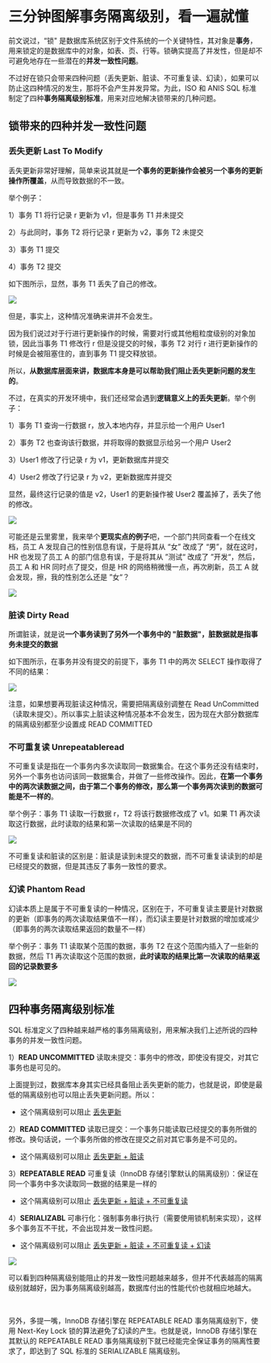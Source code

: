 # 三分钟图解事务隔离级别，看一遍就懂

前文说过，“锁" 是数据库系统区别于文件系统的一个关键特性，其对象是**事务**，用来锁定的是数据库中的对象，如表、页、行等。锁确实提高了并发性，但是却不可避免地存在一些潜在的**并发一致性问题**。

不过好在锁只会带来四种问题（丢失更新、脏读、不可重复读、幻读），如果可以防止这四种情况的发生，那将不会产生并发异常。为此，ISO 和 ANIS SQL 标准制定了四种**事务隔离级别标准**，用来对应地解决锁带来的几种问题。

## 锁带来的四种并发一致性问题

### 丢失更新 Last To Modify

丢失更新非常好理解，简单来说其就是**一个事务的更新操作会被另一个事务的更新操作所覆盖**，从而导致数据的不一致。

举个例子：

1）事务 T1 将行记录 r 更新为 v1，但是事务 T1 并未提交

2）与此同时，事务 T2 将行记录 r 更新为 v2，事务 T2 未提交

3）事务 T1 提交

4）事务 T2 提交

如下图所示，显然，事务 T1 丢失了自己的修改。

![](https://gitee.com/veal98/images/raw/master/img/20211004100135.png)

但是，事实上，这种情况准确来讲并不会发生。

因为我们说过对于行进行更新操作的时候，需要对行或其他粗粒度级别的对象加锁，因此当事务 T1 修改行 r 但是没提交的时候，事务 T2 对行 r 进行更新操作的时候是会被阻塞住的，直到事务 T1 提交释放锁。

所以，**从数据库层面来讲，数据库本身是可以帮助我们阻止丢失更新问题的发生的**。

不过，在真实的开发环境中，我们还经常会遇到**逻辑意义上的丢失更新**。举个例子：

1）事务 T1 查询一行数据 r，放入本地内存，并显示给一个用户 User1

2）事务 T2 也查询该行数据，并将取得的数据显示给另一个用户 User2

3）User1 修改了行记录 r 为 v1，更新数据库并提交

4）User2 修改了行记录 r 为 v2，更新数据库并提交

显然，最终这行记录的值是 v2，User1 的更新操作被 User2 覆盖掉了，丢失了他的修改。

![](https://gitee.com/veal98/images/raw/master/img/20211004102612.png)

可能还是云里雾里，我来举个**更现实点的例子**吧，一个部门共同查看一个在线文档，员工 A 发现自己的性别信息有误，于是将其从 “女” 改成了 “男”，就在这时，HR 也发现了员工 A 的部门信息有误，于是将其从 ”测试“ 改成了 ”开发“，然后，员工 A 和 HR 同时点了提交，但是 HR 的网络稍微慢一点，再次刷新，员工 A 就会发现，擦，我的性别怎么还是 ”女“？

![](https://gitee.com/veal98/images/raw/master/img/20211004104246.png)

### 脏读 Dirty Read

所谓脏读，就是说**一个事务读到了另外一个事务中的 "脏数据"，脏数据就是指事务未提交的数据**

如下图所示，在事务并没有提交的前提下，事务 T1 中的两次 SELECT 操作取得了不同的结果：

![](https://gitee.com/veal98/images/raw/master/img/20211004105756.png)

注意，如果想要再现脏读这种情况，需要把隔离级别调整在 Read UnCommitted（读取未提交）。所以事实上脏读这种情况基本不会发生，因为现在大部分数据库的隔离级别都至少设置成 READ COMMITTED

### 不可重复读 Unrepeatableread

不可重复读是指在一个事务内多次读取同一数据集合。在这个事务还没有结束时，另外一个事务也访问该同一数据集合，并做了一些修改操作。因此，**在第一个事务中的两次读数据之间，由于第二个事务的修改，那么第一个事务两次读到的数据可能是不一样的**。

举个例子：事务 T1 读取一行数据 r，T2 将该行数据修改成了 v1。如果 T1 再次读取这行数据，此时读取的结果和第一次读取的结果是不同的

![](https://gitee.com/veal98/images/raw/master/img/20211004110930.png)

不可重复读和脏读的区别是：脏读是读到未提交的数据，而不可重复读读到的却是已经提交的数据，但是其违反了事务一致性的要求。

### 幻读 Phantom Read

幻读本质上是属于不可重复读的一种情况，区别在于，不可重复读主要是针对数据的更新（即事务的两次读取结果值不一样），而幻读主要是针对数据的增加或减少（即事务的两次读取结果返回的数量不一样）

举个例子：事务 T1 读取某个范围的数据，事务 T2 在这个范围内插入了一些新的数据，然后 T1 再次读取这个范围的数据，**此时读取的结果比第一次读取的结果返回的记录数要多**

![](https://gitee.com/veal98/images/raw/master/img/20211004111504.png)

## 四种事务隔离级别标准

SQL 标准定义了四种越来越严格的事务隔离级别，用来解决我们上述所说的四种事务的并发一致性问题。

1）**READ UNCOMMITTED** 读取未提交：事务中的修改，即使没有提交，对其它事务也是可见的。

上面提到过，数据库本身其实已经具备阻止丢失更新的能力，也就是说，即使是最低的隔离级别也可以阻止丢失更新问题。所以：

- 这个隔离级别可以阻止 <u>丢失更新</u>

2）**READ COMMITTED** 读取已提交：一个事务只能读取已经提交的事务所做的修改。换句话说，一个事务所做的修改在提交之前对其它事务是不可见的。

- 这个隔离级别可以阻止 <u>丢失更新 + 脏读</u>

3）**REPEATABLE READ** 可重复读（InnoDB 存储引擎默认的隔离级别）：保证在同一个事务中多次读取同一数据的结果是一样的

- 这个隔离级别可以阻止 <u>丢失更新 + 脏读 + 不可重复读</u>

4）**SERIALIZABL** 可串行化：强制事务串行执行（需要使用锁机制来实现），这样多个事务互不干扰，不会出现并发一致性问题。

- 这个隔离级别可以阻止 <u>丢失更新 + 脏读 + 不可重复读 + 幻读</u>

![](https://gitee.com/veal98/images/raw/master/img/20211004115926.png)

可以看到四种隔离级别能阻止的并发一致性问题越来越多，但并不代表越高的隔离级别就越好，因为事务隔离级别越高，数据库付出的性能代价也就相应地越大。

<br>

另外，多提一嘴，InnoDB 存储引擎在 REPEATABLE READ 事务隔离级别下，使用 Next-Key Lock 锁的算法避免了幻读的产生。也就是说，InnoDB 存储引擎在其默认的 REPEATABLE READ 事务隔离级别下就已经能完全保证事务的隔离性要求了，即达到了 SQL 标准的 SERIALIZABLE 隔离级别。